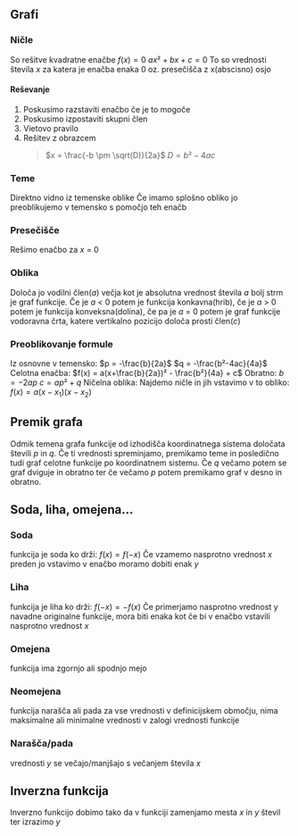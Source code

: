 ## Grafi
### Ničle
So rešitve kvadratne enačbe
$f(x) = 0$
$ax² + bx +c = 0$
To so vrednosti števila *x* za katera je enačba enaka 0 oz. presečišča z x(abscisno) osjo
#### Reševanje
1. Poskusimo razstaviti enačbo če je to mogoče
2. Poskusimo izpostaviti skupni člen
3. Vietovo pravilo
4. Rešitev z obrazcem
	>$x = \frac{-b \pm \sqrt(D)}{2a}$
	>$D = b² - 4ac$
### Teme
Direktno vidno iz temenske oblike
Če imamo splošno obliko jo preoblikujemo v temensko s pomočjo teh enačb

### Presečišče
Rešimo enačbo za *x* = 0
### Oblika
Določa jo vodilni člen(*a*) večja kot je absolutna vrednost števila *a* bolj strm je graf funkcije. Če je *a* < 0 potem je funkcija konkavna(hrib), če je *a* > 0 potem je funkcija konveksna(dolina), če pa je *a* = 0 potem je graf funkcije vodoravna črta, katere vertikalno pozicijo določa prosti člen(*c*)
### Preoblikovanje formule
Iz osnovne v temensko:
$p = -\frac{b}{2a}$
$q = -\frac{b²-4ac}{4a}$
Celotna enačba:
$f(x) = a(x+\frac{b}{2a})² - \frac{b²}{4a} + c$
Obratno:
$b=−2ap$
$c=ap²+q$
Ničelna oblika:
Najdemo ničle in jih vstavimo v to obliko:
$f(x) = a(x-x_1)(x-x_2)$

## Premik grafa
Odmik temena grafa funkcije od izhodišča koordinatnega sistema določata števili *p* in *q*. Če ti vrednosti spreminjamo, premikamo teme in posledično tudi graf celotne funkcije po koordinatnem sistemu. Če *q* večamo potem se graf dviguje in obratno ter če večamo *p* potem premikamo graf v desno in obratno.
## Soda, liha, omejena...
### Soda
funkcija je soda ko drži: $f(x) = f(-x)$
Če vzamemo nasprotno vrednost *x* preden jo vstavimo v enačbo moramo dobiti enak *y*

### Liha
funkcija je liha ko drži: $f(-x) = -f(x)$
Če primerjamo nasprotno vrednost y navadne originalne funkcije, mora biti enaka kot če bi v enačbo vstavili nasprotno vrednost *x*

### Omejena
funkcija ima zgornjo ali spodnjo mejo

### Neomejena
funkcija narašča ali pada za vse vrednosti v definicijskem območju, nima maksimalne ali minimalne vrednosti v zalogi vrednosti funkcije

### Narašča/pada
vrednosti *y* se večajo/manjšajo s večanjem števila *x*

## Inverzna funkcija
Inverzno funkcijo dobimo tako da v funkciji zamenjamo mesta *x* in *y* števil ter izrazimo *y*
